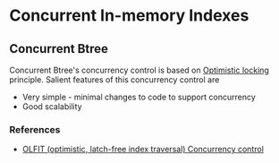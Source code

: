 # Concurrent In-memory Indexes
## Concurrent Btree

Concurrent Btree's concurrency control is based on [Optimistic locking](https://db.in.tum.de/~leis/papers/artsync.pdf) principle. Salient features of this concurrency control are

  - Very simple - minimal changes to code to support concurrency
  - Good scalability 

### References 
* [OLFIT (optimistic, latch-free index traversal) Concurrency control](https://pdfs.semanticscholar.org/c964/691f3cb8f86a19d17a3beed2f50444df4669.pdf)

